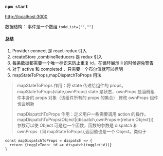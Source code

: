 ### `npm start`

[http://localhost:3000](http://localhost:3000)

数据结构：
事件是一个数组
`todoList=["",""]`

#### 总结

1. Provider connect 是 react-redux 引入
2. createStore ,combineReducers 是 redux 引入
3. 每条数据都需要一个唯一标识来防止重复 id，在循环展示 li 的时候避免警告
4. 对于 active 和 completed ，只需要一个布尔值就可以标明
5. mapStateToProps,mapDispatchToProps 用法

> mapStateToProps 作用：将 state 传递给组件的 props。mapStateToProps(state,ownProps) state 是状态，ownProps 是当前组件本身的 props 对象（该组件所有的 props 的集合）,修改 ownProps 组件也会刷新
>
> mapDispatchToProps 作用：定义用户一些需要调用 action 的操作。mapDispatchToProps(Object|(dispatch,ownProps=>{return Object})) 参数可以使 Object 可是也一个函数，函数的参数是 dispatch 和 ownProps（同 mapStateToProps),返回值也是一个 Object。类似于

```
const mapDispatchToProps = dispatch => {
  return {toggleTodo: id => dispatch(toggle(id))}
}
```

